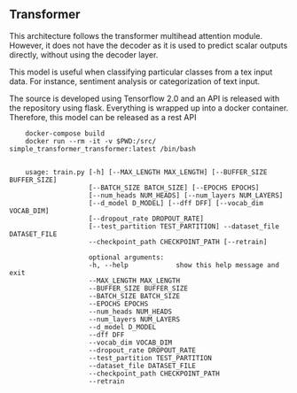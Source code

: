 ## Transformer

This architecture follows the transformer multihead attention module. However, it does not have the decoder as it is used to predict scalar outputs directly, without using the decoder layer. 

This model is useful when classifying particular classes from a tex input data. For instance, sentiment analysis or categorization of text input. 

The source is developed using Tensorflow 2.0 and an API is released with the repository using flask. Everything is wrapped up into a docker container. Therefore, this model can be released as a rest API

        docker-compose build
        docker run --rm -it -v $PWD:/src/  simple_transformer_transformer:latest /bin/bash


        usage: train.py [-h] [--MAX_LENGTH MAX_LENGTH] [--BUFFER_SIZE BUFFER_SIZE]
                        [--BATCH_SIZE BATCH_SIZE] [--EPOCHS EPOCHS]
                        [--num_heads NUM_HEADS] [--num_layers NUM_LAYERS]
                        [--d_model D_MODEL] [--dff DFF] [--vocab_dim VOCAB_DIM]
                        [--dropout_rate DROPOUT_RATE]
                        [--test_partition TEST_PARTITION] --dataset_file DATASET_FILE
                        --checkpoint_path CHECKPOINT_PATH [--retrain]

                        optional arguments:
                        -h, --help            show this help message and exit
                        --MAX_LENGTH MAX_LENGTH
                        --BUFFER_SIZE BUFFER_SIZE
                        --BATCH_SIZE BATCH_SIZE
                        --EPOCHS EPOCHS
                        --num_heads NUM_HEADS
                        --num_layers NUM_LAYERS
                        --d_model D_MODEL
                        --dff DFF
                        --vocab_dim VOCAB_DIM
                        --dropout_rate DROPOUT_RATE
                        --test_partition TEST_PARTITION
                        --dataset_file DATASET_FILE
                        --checkpoint_path CHECKPOINT_PATH
                        --retrain